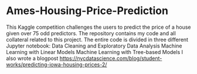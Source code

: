 # Ames-Housing-Price-Prediction
This Kaggle competition challenges the users to predict the price of a house given over 75 odd predictors. The repository contains my code and all collateral related to this project.
The entire code is divided in three different Jupyter notebook:
Data Cleaning and Exploratory Data Analysis
Machine Learning with Linear Models
Machine Learning with Tree-based Models
I also wrote a blogpost  https://nycdatascience.com/blog/student-works/predicting-iowa-housing-prices-2/
